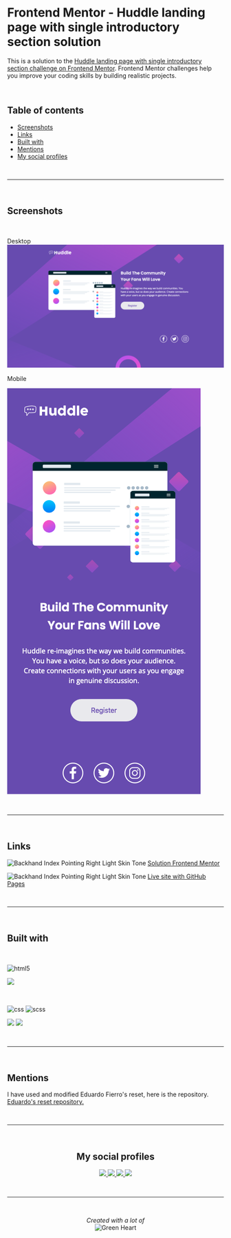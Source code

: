 # Frontend Mentor - Huddle landing page with single introductory section solution

This is a solution to the [Huddle landing page with single introductory section challenge on Frontend Mentor](https://www.frontendmentor.io/challenges/huddle-landing-page-with-a-single-introductory-section-B_2Wvxgi0). Frontend Mentor challenges help you improve your coding skills by building realistic projects. 

<br>

## <b>Table of contents</b>


- [Screenshots](#screenshots)
- [Links](#links)
- [Built with](#built-with)
- [Mentions](#mentions)
- [My social profiles](#profiles)

<br>

---

<br>

## Screenshots

<br>

Desktop
![Desktop](images/Screenshot-desktop.png)

Mobile

![Mobile](images/Screenshot-mobile.png)

<br>

---

<br>

## Links

<img src="https://raw.githubusercontent.com/Tarikul-Islam-Anik/Animated-Fluent-Emojis/master/Emojis/Hand%20gestures/Backhand%20Index%20Pointing%20Right%20Light%20Skin%20Tone.png" alt="Backhand Index Pointing Right Light Skin Tone" width="15" height="15" /> [Solution Frontend Mentor](https://www.frontendmentor.io/solutions/huddle-landing-page-with-a-single-introductory-section-x_1vKcFLMy)

<img src="https://raw.githubusercontent.com/Tarikul-Islam-Anik/Animated-Fluent-Emojis/master/Emojis/Hand%20gestures/Backhand%20Index%20Pointing%20Right%20Light%20Skin%20Tone.png" alt="Backhand Index Pointing Right Light Skin Tone" width="15" height="15" /> [Live site with GitHub Pages](https://marioferrer.github.io/FM-12_huddle-landing-page/)

<br>

---

<br>

## Built with

<br>

![html5](https://img.shields.io/badge/HTML5-E34F26?style=for-the-badge&logo=html5&logoColor=white)

![](https://badgen.net/badge/methodology/BEM/red?list=github)

<br>

![css](https://img.shields.io/badge/CSS3-1572B6?style=for-the-badge&logo=css3&logoColor=white) ![scss](https://img.shields.io/badge/Sass-CC6699?style=for-the-badge&logo=sass&logoColor=white)

![](https://badgen.net/badge/custom.properties/CSS/blue?list=github)
![](https://badgen.net/badge/flexbox/CSS/blue?list=github)

<br>

----

<br>

## Mentions

I have used and modified Eduardo Fierro's reset, here is the repository. <br>
[Eduardo's reset repository.](https://github.com/eduardofierropro/Reset-CSS)

<br>

---

<br>

<b><h2 id="profiles" align="center">My social profiles</h2></b>

<p align="center">
  <a href="https://github.com/marioferrer">
    <img src="https://img.shields.io/badge/GitHub-181717?logo=github&logoColor=fff&style=for-the-badge">
  </a>
  <a href="https://www.frontendmentor.io/profile/marioferrer">
    <img src="https://img.shields.io/badge/Frontend%20Mentor-3F54A3?logo=frontendmentor&logoColor=fff&style=for-the-badge">
  </a>
  <a href="https://codepen.io/marioferrer">
    <img src="https://img.shields.io/badge/CodePen-000?logo=codepen&logoColor=fff&style=for-the-badge">
  </a>
  <a href="https://www.behance.net/marioferrer">
    <img src="https://img.shields.io/badge/Behance-1769FF?logo=behance&logoColor=fff&style=for-the-badge">
  </a>
</p>

<br>

---

<br>

<p align="center"> 
  <i>Created with a lot of</i>
  <br>
  <img src="https://raw.githubusercontent.com/Tarikul-Islam-Anik/Animated-Fluent-Emojis/master/Emojis/Smilies/Green%20Heart.png" alt="Green Heart" width="100" height="100" />
</p>